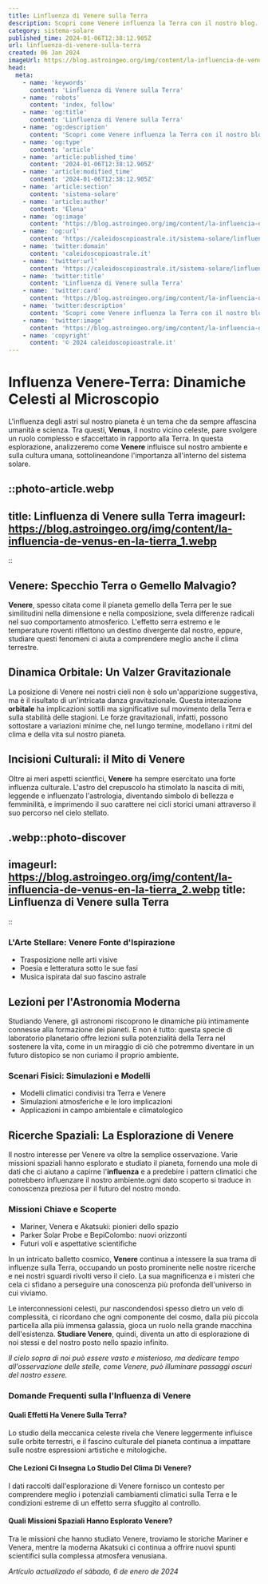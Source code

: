 ```yaml
---
title: Linfluenza di Venere sulla Terra
description: Scopri come Venere influenza la Terra con il nostro blog. Analisi approfondite degli effetti astronomici e culturali. Leggi ora!
category: sistema-solare
published_time: 2024-01-06T12:38:12.905Z
url: linfluenza-di-venere-sulla-terra
created: 06 Jan 2024
imageUrl: https://blog.astroingeo.org/img/content/la-influencia-de-venus-en-la-tierra_1.webp
head:
  meta:
    - name: 'keywords'
      content: 'Linfluenza di Venere sulla Terra'
    - name: 'robots'
      content: 'index, follow'
    - name: 'og:title'
      content: 'Linfluenza di Venere sulla Terra'
    - name: 'og:description'
      content: 'Scopri come Venere influenza la Terra con il nostro blog. Analisi approfondite degli effetti astronomici e culturali. Leggi ora!'
    - name: 'og:type'
      content: 'article'
    - name: 'article:published_time'
      content: '2024-01-06T12:38:12.905Z'
    - name: 'article:modified_time'
      content: '2024-01-06T12:38:12.905Z'
    - name: 'article:section'
      content: 'sistema-solare'
    - name: 'article:author'
      content: 'Elena'
    - name: 'og:image'
      content: 'https://blog.astroingeo.org/img/content/la-influencia-de-venus-en-la-tierra_1.webp'
    - name: 'og:url'
      content: 'https://caleidoscopioastrale.it/sistema-solare/linfluenza-di-venere-sulla-terra'
    - name: 'twitter:domain'
      content: 'caleidoscopioastrale.it'
    - name: 'twitter:url'
      content: 'https://caleidoscopioastrale.it/sistema-solare/linfluenza-di-venere-sulla-terra'
    - name: 'twitter:title'
      content: 'Linfluenza di Venere sulla Terra'
    - name: 'twitter:card'
      content: 'https://blog.astroingeo.org/img/content/la-influencia-de-venus-en-la-tierra_1.webp'
    - name: 'twitter:description'
      content: 'Scopri come Venere influenza la Terra con il nostro blog. Analisi approfondite degli effetti astronomici e culturali. Leggi ora!'
    - name: 'twitter:image'
      content: 'https://blog.astroingeo.org/img/content/la-influencia-de-venus-en-la-tierra_1.webp'
    - name: 'copyright'
      content: '© 2024 caleidoscopioastrale.it'
---
```

# Influenza Venere-Terra: Dinamiche Celesti al Microscopio

L'influenza degli astri sul nostro pianeta è un tema che da sempre affascina umanità e scienza. Tra questi, **Venus**, il nostro vicino celeste, pare svolgere un ruolo complesso e sfaccettato in rapporto alla Terra. In questa esplorazione, analizzeremo come **Venere** influisce sul nostro ambiente e sulla cultura umana, sottolineandone l'importanza all'interno del sistema solare.

::photo-article.webp
---
title: Linfluenza di Venere sulla Terra
imageurl: https://blog.astroingeo.org/img/content/la-influencia-de-venus-en-la-tierra_1.webp
---
::

## Venere: Specchio Terra o Gemello Malvagio?
**Venere**, spesso citata come il pianeta gemello della Terra per le sue similitudini nella dimensione e nella composizione, svela differenze radicali nel suo comportamento atmosferico. L'effetto serra estremo e le temperature roventi riflettono un destino divergente dal nostro, eppure, studiare questi fenomeni ci aiuta a comprendere meglio anche il clima terrestre.

## Dinamica Orbitale: Un Valzer Gravitazionale
La posizione di Venere nei nostri cieli non è solo un'apparizione suggestiva, ma è il risultato di un'intricata danza gravitazionale. Questa interazione **orbitale** ha implicazioni sottili ma significative sul movimento della Terra e sulla stabilità delle stagioni. Le forze gravitazionali, infatti, possono sottostare a variazioni minime che, nel lungo termine, modellano i ritmi del clima e della vita sul nostro pianeta.

## Incisioni Culturali: il Mito di Venere
Oltre ai meri aspetti scientfici, **Venere** ha sempre esercitato una forte influenza culturale. L'astro del crepuscolo ha stimolato la nascita di miti, leggende e influenzato l'astrologia, diventando simbolo di bellezza e femminilità, e imprimendo il suo carattere nei cicli storici umani attraverso il suo percorso nel cielo stellato.

.webp::photo-discover
---
imageurl: https://blog.astroingeo.org/img/content/la-influencia-de-venus-en-la-tierra_2.webp
title: Linfluenza di Venere sulla Terra
---
::

### L'Arte Stellare: Venere Fonte d'Ispirazione
- Trasposizione nelle arti visive
- Poesia e letteratura sotto le sue fasi
- Musica ispirata dal suo fascino astrale

## Lezioni per l'Astronomia Moderna
Studiando Venere, gli astronomi riscoprono le dinamiche più intimamente connesse alla formazione dei pianeti. E non è tutto: questa specie di laboratorio planetario offre lezioni sulla potenzialità della Terra nel sostenere la vita, come in un miraggio di ciò che potremmo diventare in un futuro distopico se non curiamo il proprio ambiente.

### Scenari Fisici: Simulazioni e Modelli
- Modelli climatici condivisi tra Terra e Venere
- Simulazioni atmosferiche e le loro implicazioni
- Applicazioni in campo ambientale e climatologico

## Ricerche Spaziali: La Esplorazione di Venere
Il nostro interesse per Venere va oltre la semplice osservazione. Varie missioni spaziali hanno esplorato e studiato il pianeta, fornendo una mole di dati che ci aiutano a capirne l'**influenza** e a predebire i pattern climatici che potrebbero influenzare il nostro ambiente.ogni dato scoperto si traduce in conoscenza preziosa per il futuro del nostro mondo.

### Missioni Chiave e Scoperte
- Mariner, Venera e Akatsuki: pionieri dello spazio
- Parker Solar Probe e BepiColombo: nuovi orizzonti
- Futuri voli e aspettative scientifiche

In un intricato balletto cosmico, **Venere** continua a intessere la sua trama di influenze sulla Terra, occupando un posto prominente nelle nostre ricerche e nei nostri sguardi rivolti verso il cielo. La sua magnificenza e i misteri che cela ci sfidano a perseguire una conoscenza più profonda dell'universo in cui viviamo.

Le interconnessioni celesti, pur nascondendosi spesso dietro un velo di complessità, ci ricordano che ogni componente del cosmo, dalla più piccola particella alla più immensa galassia, gioca un ruolo nella grande macchina dell'esistenza. **Studiare Venere**, quindi, diventa un atto di esplorazione di noi stessi e del nostro posto nello spazio infinito.

_Il cielo sopra di noi può essere vasto e misterioso, ma dedicare tempo all'osservazione delle stelle, come Venere, può illuminare passaggi oscuri del nostro essere._

### Domande Frequenti sulla l'Influenza di Venere

#### Quali Effetti Ha Venere Sulla Terra?
Lo studio della meccanica celeste rivela che Venere leggermente influisce sulle orbite terrestri, e il fascino culturale del pianeta continua a impattare sulle nostre espressioni artistiche e mitologiche.

#### Che Lezioni Ci Insegna Lo Studio Del Clima Di Venere?
I dati raccolti dall'esplorazione di Venere fornisco un contesto per comprendere meglio i potenziali cambiamenti climatici sulla Terra e le condizioni estreme di un effetto serra sfuggito al controllo.

#### Quali Missioni Spaziali Hanno Esplorato Venere?
Tra le missioni che hanno studiato Venere, troviamo le storiche Mariner e Venera, mentre la moderna Akatsuki ci continua a offrire nuovi spunti scientifici sulla complessa atmosfera venusiana.

_Artículo actualizado el sábado, 6 de enero de 2024_